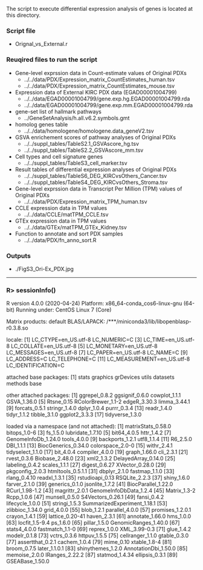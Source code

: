 The script to execute differential expression analysis of genes is located at this directory.

### Script file
- Orignal_vs_External.r

### Reuqired files to run the script
- Gene-level exprssion data in Count-estimate values of Original PDXs 
  - ../../data/PDX/Expression_matrix_CountEstimates_human.tsv
  - ../../data/PDX/Expression_matrix_CountEstimates_mouse.tsv
- Expression data of External KIRC PDX data (EGAD00001004799)
  - ../../data/EGAD00001004799/gene.exp.hg.EGAD00001004799.rda
  - ../../data/EGAD00001004799/gene.exp.mm.EGAD00001004799.rda
- gene-set list of hallmark pathways
  - ../GeneSetAnalysis/h.all.v6.2.symbols.gmt
- homolog genes table
  - ../../data/homologene/homologene.data_geneV2.tsv
- GSVA enrichement scores of pathway analyses of Original PDXs
  - ../../suppl_tables/TableS2.1_GSVAscore_hg.tsv
  - ../../suppl_tables/TableS2.2_GSVAscore_mm.tsv
- Cell types and cell signature genes 
  - ../../suppl_tables/TableS3_cell_marker.tsv
- Result tables of differential expression analyses of Original PDXs
  - ../../suppl_tables/TableS6_DEG_KIRCvsOthers_Cancer.tsv
  - ../../suppl_tables/TableS4_DEG_KIRCvsOthers_Stroma.tsv
- Gene-level exprssion data in Transcript Per Million (TPM) values of Original PDXs 
  - ../../data/PDX/Expression_matrix_TPM_human.tsv
- CCLE expression data in TPM values
  - ../../data/CCLE/matTPM_CCLE.tsv
- GTEx expression data in TPM values
  - ../../data/GTEx/matTPM_GTEx_Kidney.tsv
- Function to annotate and sort PDX samples
  - ../../data/PDX/fn_anno_sort.R

### Outputs
- ./FigS3_Ori-Ex_PDX.jpg

--------------------------------------------------
### R> sessionInfo()
R version 4.0.0 (2020-04-24)
Platform: x86_64-conda_cos6-linux-gnu (64-bit)
Running under: CentOS Linux 7 (Core)

Matrix products: default
BLAS/LAPACK: /***/miniconda3/lib/libopenblasp-r0.3.8.so

locale:
 [1] LC_CTYPE=en_US.utf-8       LC_NUMERIC=C
 [3] LC_TIME=en_US.utf-8        LC_COLLATE=en_US.utf-8
 [5] LC_MONETARY=en_US.utf-8    LC_MESSAGES=en_US.utf-8
 [7] LC_PAPER=en_US.utf-8       LC_NAME=C
 [9] LC_ADDRESS=C               LC_TELEPHONE=C
[11] LC_MEASUREMENT=en_US.utf-8 LC_IDENTIFICATION=C

attached base packages:
[1] stats     graphics  grDevices utils     datasets  methods   base

other attached packages:
 [1] ggrepel_0.8.2      ggsignif_0.6.0     cowplot_1.1.1      GSVA_1.36.0
 [5] Rtsne_0.15         RColorBrewer_1.1-2 edgeR_3.30.3       limma_3.44.1
 [9] forcats_0.5.1      stringr_1.4.0      dplyr_1.0.4        purrr_0.3.4
[13] readr_1.4.0        tidyr_1.1.2        tibble_3.1.0       ggplot2_3.3.3
[17] tidyverse_1.3.0

loaded via a namespace (and not attached):
 [1] matrixStats_0.58.0          bitops_1.0-6
 [3] fs_1.5.0                    lubridate_1.7.10
 [5] bit64_4.0.5                 httr_1.4.2
 [7] GenomeInfoDb_1.24.0         tools_4.0.0
 [9] backports_1.2.1             utf8_1.1.4
[11] R6_2.5.0                    DBI_1.1.1
[13] BiocGenerics_0.34.0         colorspace_2.0-0
[15] withr_2.4.1                 tidyselect_1.1.0
[17] bit_4.0.4                   compiler_4.0.0
[19] graph_1.66.0                cli_2.3.1
[21] rvest_0.3.6                 Biobase_2.48.0
[23] xml2_1.3.2                  DelayedArray_0.14.0
[25] labeling_0.4.2              scales_1.1.1
[27] digest_0.6.27               XVector_0.28.0
[29] pkgconfig_2.0.3             htmltools_0.5.1.1
[31] dbplyr_2.1.0                fastmap_1.1.0
[33] rlang_0.4.10                readxl_1.3.1
[35] rstudioapi_0.13             RSQLite_2.2.3
[37] shiny_1.6.0                 farver_2.1.0
[39] generics_0.1.0              jsonlite_1.7.2
[41] BiocParallel_1.22.0         RCurl_1.98-1.2
[43] magrittr_2.0.1              GenomeInfoDbData_1.2.4
[45] Matrix_1.3-2                Rcpp_1.0.6
[47] munsell_0.5.0               S4Vectors_0.26.1
[49] fansi_0.4.2                 lifecycle_1.0.0
[51] stringi_1.5.3               SummarizedExperiment_1.18.1
[53] zlibbioc_1.34.0             grid_4.0.0
[55] blob_1.2.1                  parallel_4.0.0
[57] promises_1.2.0.1            crayon_1.4.1
[59] lattice_0.20-41             haven_2.3.1
[61] annotate_1.66.0             hms_1.0.0
[63] locfit_1.5-9.4              ps_1.6.0
[65] pillar_1.5.0                GenomicRanges_1.40.0
[67] stats4_4.0.0                fastmatch_1.1-0
[69] reprex_1.0.0                XML_3.99-0.3
[71] glue_1.4.2                  modelr_0.1.8
[73] vctrs_0.3.6                 httpuv_1.5.5
[75] cellranger_1.1.0            gtable_0.3.0
[77] assertthat_0.2.1            cachem_1.0.4
[79] mime_0.10                   xtable_1.8-4
[81] broom_0.7.5                 later_1.1.0.1
[83] shinythemes_1.2.0           AnnotationDbi_1.50.0
[85] memoise_2.0.0               IRanges_2.22.2
[87] statmod_1.4.34              ellipsis_0.3.1
[89] GSEABase_1.50.0